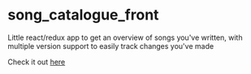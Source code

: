# song_catalogue_front
Little react/redux app to get an overview of songs you've written, with multiple version support to easily track changes you've made

Check it out [here]("https://valentijnnieman.github.io/song_catalogue_front")
